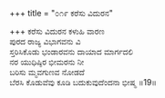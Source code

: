 +++
title = "೦೧೯ ಕರೆಸು ವಿದುರನ"

+++
ಕರೆಸು ವಿದುರನ ಕಳುಹಿ ವಾರಣ  
ಪುರದ ರಾಜ್ಯ ವಿಭಾಗವನು ವಿ  
ಸ್ತರಿಸಿಕೊಡು ಭಂಡಾರವನು ದಾಯಾದ ಮಾರ್ಗದಲಿ   
ನರ ಯುಧಿಷ್ಠಿರ ಭೀಮರನು ನೀ  
ಬರಿಸು ಮ್ಮವಗುಣವ ನೋಡದೆ   
ಬೆರಸಿ ಕೊಡುವೆವು ಕೂಡಿ ಬದುಕುವುದೆಂದನಾ ಭೀಷ್ಮ     ॥19॥